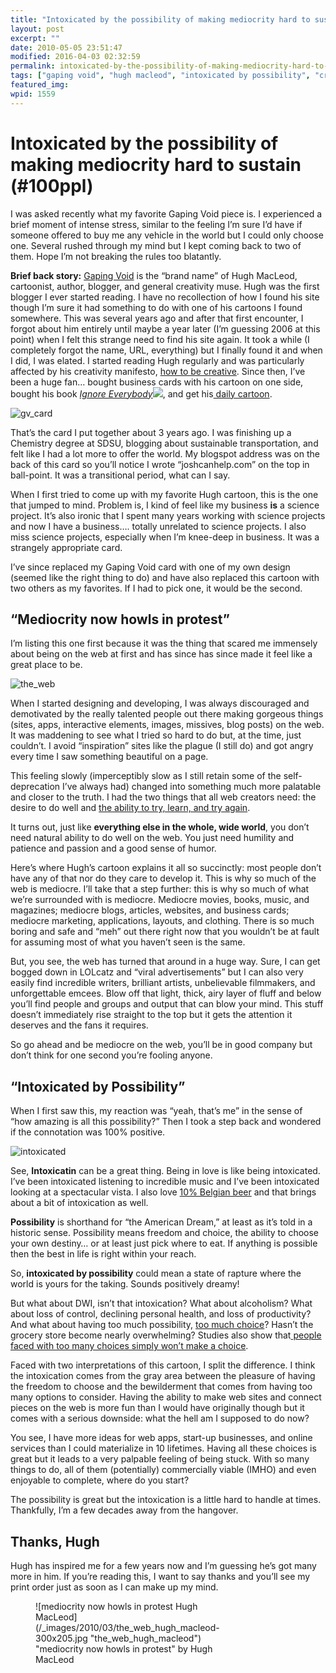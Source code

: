 ```yaml
---
title: "Intoxicated by the possibility of making mediocrity hard to sustain (#100ppl)"
layout: post
excerpt: ""
date: 2010-05-05 23:51:47
modified: 2016-04-03 02:32:59
permalink: intoxicated-by-the-possibility-of-making-mediocrity-hard-to-sustain-100ppl/index.html
tags: ["gaping void", "hugh macleod", "intoxicated by possibility", "crazy ideas", "design &amp; creative process"]
featured_img: 
wpid: 1559
---
```


# Intoxicated by the possibility of making mediocrity hard to sustain (#100ppl)

I was asked recently what my favorite Gaping Void piece is. I experienced a brief moment of intense stress, similar to the feeling I’m sure I’d have if someone offered to buy me any vehicle in the world but I could only choose one. Several rushed through my mind but I kept coming back to two of them. Hope I’m not breaking the rules too blatantly.

**Brief back story:** [Gaping Void](http://gapingvoid.com) is the “brand name” of Hugh MacLeod, cartoonist, author, blogger, and general creativity muse. Hugh was the first blogger I ever started reading. I have no recollection of how I found his site though I’m sure it had something to do with one of his cartoons I found somewhere. This was several years ago and after that first encounter, I forgot about him entirely until maybe a year later (I’m guessing 2006 at this point) when I felt this strange need to find his site again. It took a while (I completely forgot the name, URL, everything) but I finally found it and when I did, I was elated. I started reading Hugh regularly and was particularly affected by his creativity manifesto, [how to be creative](http://gapingvoid.com/2004/07/25/how-to-be-creative/). Since then, I’ve been a huge fan… bought business cards with his cartoon on one side, bought his book *[Ignore Everybody](http://www.amazon.com/gp/product/B0026NBZFI?ie=UTF8&tag=jocahe-20&linkCode=as2&camp=1789&creative=9325&creativeASIN=B0026NBZFI)![](http://www.assoc-amazon.com/e/ir?t=jocahe-20&l=as2&o=1&a=B0026NBZFI)*, and get his[ daily cartoon](http://gapingvoid.com/2009/02/17/dear-crazy-deranged-fools/).

![](/_images/2010/04/gv_card.jpg "gv_card")

That’s the card I put together about 3 years ago. I was finishing up a Chemistry degree at SDSU, blogging about sustainable transportation, and felt like I had a lot more to offer the world. My blogspot address was on the back of this card so you’ll notice I wrote “joshcanhelp.com” on the top in ball-point. It was a transitional period, what can I say.  
  
When I first tried to come up with my favorite Hugh cartoon, this is the one that jumped to mind. Problem is, I kind of feel like my business **is** a science project. It’s also ironic that I spent many years working with science projects and now I have a business…. totally unrelated to science projects. I also miss science projects, especially when I’m knee-deep in business. It was a strangely appropriate card.

I’ve since replaced my Gaping Void card with one of my own design (seemed like the right thing to do) and have also replaced this cartoon with two others as my favorites. If I had to pick one, it would be the second.

“Mediocrity now howls in protest”
---------------------------------

I’m listing this one first because it was the thing that scared me immensely about being on the web at first and has since has since made it feel like a great place to be.

![](/_images/2010/04/the_web.png "the_web")

When I started designing and developing, I was always discouraged and demotivated by the really talented people out there making gorgeous things (sites, apps, interactive elements, images, missives, blog posts) on the web. It was maddening to see what I tried so hard to do but, at the time, just couldn’t. I avoid “inspiration” sites like the plague (I still do) and got angry every time I saw something beautiful on a page.

This feeling slowly (imperceptibly slow as I still retain some of the self-deprecation I’ve always had) changed into something much more palatable and closer to the truth. I had the two things that all web creators need: the desire to do well and [the ability to try, learn, and try again](/do-it-and-then-do-it-better-an-iterative-mindset/).

It turns out, just like **everything else in the whole, wide world**, you don’t need natural ability to do well on the web. You just need humility and patience and passion and a good sense of humor.

Here’s where Hugh’s cartoon explains it all so succinctly: most people don’t have any of that nor do they care to develop it. This is why so much of the web is mediocre. I’ll take that a step further: this is why so much of what we’re surrounded with is mediocre. Mediocre movies, books, music, and magazines; mediocre blogs, articles, websites, and business cards; mediocre marketing, applications, layouts, and clothing. There is so much boring and safe and “meh” out there right now that you wouldn’t be at fault for assuming most of what you haven’t seen is the same.

But, you see, the web has turned that around in a huge way. Sure, I can get bogged down in LOLcatz and “viral advertisements” but I can also very easily find incredible writers, brilliant artists, unbelievable filmmakers, and unforgettable emcees. Blow off that light, thick, airy layer of fluff and below you’ll find people and groups and output that can blow your mind. This stuff doesn’t immediately rise straight to the top but it gets the attention it deserves and the fans it requires.

So go ahead and be mediocre on the web, you’ll be in good company but don’t think for one second you’re fooling anyone.

“Intoxicated by Possibility”
----------------------------

When I first saw this, my reaction was “yeah, that’s me” in the sense of “how amazing is all this possibility?” Then I took a step back and wondered if the connotation was 100% positive.

![](/_images/2010/04/intoxicated.png "intoxicated")

See, **Intoxicatin** can be a great thing. Being in love is like being intoxicated. I’ve been intoxicated listening to incredible music and I’ve been intoxicated looking at a spectacular vista. I also love [10% Belgian beer](http://beeradvocate.com/beer/profile/396/27371) and that brings about a bit of intoxication as well.

**Possibility** is shorthand for “the American Dream,” at least as it’s told in a historic sense. Possibility means freedom and choice, the ability to choose your own destiny… or at least just pick where to eat. If anything is possible then the best in life is right within your reach.

So, **intoxicated by possibility** could mean a state of rapture where the world is yours for the taking. Sounds positively dreamy!

But what about DWI, isn’t that intoxication? What about alcoholism? What about loss of control, declining personal health, and loss of productivity? And what about having too much possibility, [too much choice](http://www.ted.com/talks/barry_schwartz_on_the_paradox_of_choice.html)? Hasn’t the grocery store become nearly overwhelming? Studies also show that[ people faced with too many choices simply won’t make a choice](http://www.apa.org/monitor/jun04/toomany.aspx).

Faced with two interpretations of this cartoon, I split the difference. I think the intoxication comes from the gray area between the pleasure of having the freedom to choose and the bewilderment that comes from having too many options to consider. Having the ability to make web sites and connect pieces on the web is more fun than I would have originally though but it comes with a serious downside: what the hell am I supposed to do now?

You see, I have more ideas for web apps, start-up businesses, and online services than I could materialize in 10 lifetimes. Having all these choices is great but it leads to a very palpable feeling of being stuck. With so many things to do, all of them (potentially) commercially viable (IMHO) and even enjoyable to complete, where do you start?

The possibility is great but the intoxication is a little hard to handle at times. Thankfully, I’m a few decades away from the hangover.

Thanks, Hugh
------------

Hugh has inspired me for a few years now and I’m guessing he’s got many more in him. If you’re reading this, I want to say thanks and you’ll see my print order just as soon as I can make up my mind.

<figure aria-describedby="caption-attachment-1472" class="wp-caption aligncenter" id="attachment_1472" style="width: 300px">![mediocrity now howls in protest Hugh MacLeod](/_images/2010/03/the_web_hugh_macleod-300x205.jpg "the_web_hugh_macleod")<figcaption class="wp-caption-text" id="caption-attachment-1472">"mediocrity now howls in protest" by Hugh MacLeod</figcaption></figure>